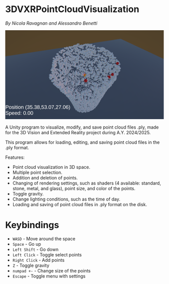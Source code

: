 # 3DVXRPointCloudVisualization
_By Nicola Ravagnan and Alessandro Benetti_

![Picture of running program](https://github.com/LilNick0101/3DVXRPointCloudVisualization/blob/main/pic.png?raw=true)

A Unity program to visualize, modify, and save point cloud files .ply, made for the 3D Vision and Extended Reality project during A.Y. 2024/2025.

This program allows for loading, editing, and saving point cloud files in the .ply format.

Features:
- Point cloud visualization in 3D space.
- Multiple point selection.
- Addition and deletion of points.
- Changing of rendering settings, such as shaders (4 available: standard, stone, metal, and glass), point size, and color of the points.
- Toggle gravity.
- Change lighting conditions, such as the time of day.
- Loading and saving of point cloud files in .ply format on the disk.

# Keybindings

- `WASD` - Move around the space
- `Space` - Go up
- `Left Shift` - Go down
- `Left Click` - Toggle select points
- `Right Click` - Add points
- `Z` - Toggle gravity
- `numpad +-` - Change size of the points
- `Escape` - Toggle menu with settings
